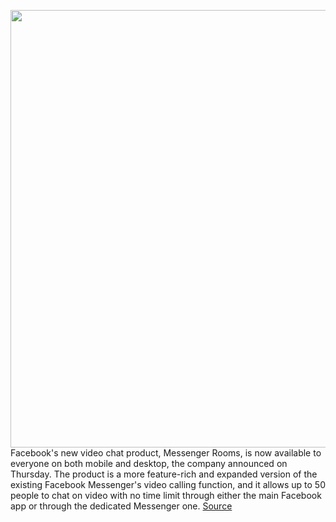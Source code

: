 <img src='https://cdn.vox-cdn.com/thumbor/7ElZPeBeHneMLXRo85Y98evfv5U=/0x0:1920x1080/1200x800/filters:focal(807x387:1113x693)/cdn.vox-cdn.com/uploads/chorus_image/image/66799125/Messenger_Rooms_Desktop_1.0.jpg' width='700px' /><br/>
Facebook's new video chat product, Messenger Rooms, is now available to everyone on both mobile and desktop, the company announced on Thursday. The product is a more feature-rich and expanded version of the existing Facebook Messenger's video calling function, and it allows up to 50 people to chat on video with no time limit through either the main Facebook app or through the dedicated Messenger one.
<a href='https://www.theverge.com/2020/5/14/21259115/facebook-messenger-rooms-zoom-video-chat-available-now-release'> Source <a/>